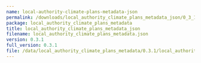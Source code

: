 ```yaml
---
name: local-authority-climate-plans-metadata-json
permalink: /downloads/local_authority_climate_plans_metadata_json/0_3_1
package: local_authority_climate_plans_metadata
title: local_authority_climate_plans_metadata_json
filename: local_authority_climate_plans_metadata.json
version: 0.3.1
full_version: 0.3.1
file: /data/local_authority_climate_plans_metadata/0.3.1/local_authority_climate_plans_metadata.json
---
```

